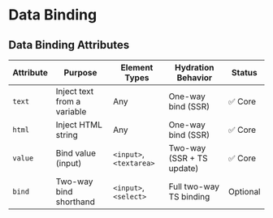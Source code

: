 # Data Binding

## **Data Binding Attributes**

| Attribute     | Purpose                                 | Element Types         | Hydration Behavior               | Status |
|---------------|-----------------------------------------|------------------------|----------------------------------|--------|
| `text`        | Inject text from a variable             | Any                   | One-way bind (SSR)              | ✅ Core |
| `html`        | Inject HTML string                      | Any                   | One-way bind (SSR)              | ✅ Core |
| `value`       | Bind value (input)                      | `<input>`, `<textarea>` | Two-way (SSR + TS update)       | ✅ Core |
| `bind`        | Two-way bind shorthand                  | `<input>`, `<select>` | Full two-way TS binding         | Optional |
